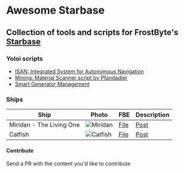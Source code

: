 
# Awesome Starbase
## Collection of tools and scripts for FrostByte's [Starbase](https://store.steampowered.com/app/454120/Starbase/)

### Yoloi scripts

 - [ISAN: Integrated System for Autonomous Navigation](https://github.com/Collective-SB/ISAN)
 - [Mining: Material Scanner script by Pfandadler](https://github.com/DerPfandadler/Pfandadler-YOLOL/tree/main/Material%20Scanner)
 - [Smart Generator Management](https://steamlists.com/starbase-automatic-generator-output-with-basic-yolol/)
  
 


### Ships


| Ship                         | Photo                                                 | FBE | Description |
|------------------------------|-------------------------------------------------------|-----|-------------|
| Miridan - The Living One     |  ![Miridan](https://raw.githubusercontent.com/xymor/awesome-starbase/master/blueprints/custom/miridan/ih8ibecglhj71.webp)           | [File](https://www.reddit.com/r/starbase/comments/pb97b3/miridan_the_living_one_my_newest_project_is_alive/haa2cic/?utm_source=reddit&utm_medium=web2x&context=3)           |    [Post](https://www.reddit.com/gallery/pb97b3)         |
| Catfish                      |  ![Catfish](https://raw.githubusercontent.com/xymor/awesome-starbase/master/blueprints/custom/catfish/tzcfracmfai71.webp)   | [File](https://old.reddit.com/r/starbase/comments/p7c1fw/many_people_asked_for_blueprint_of_my_catfish_you/h9ikzh0/) | [Post](https://old.reddit.com/r/starbase/comments/p7c1fw/many_people_asked_for_blueprint_of_my_catfish_you/)          |

#### Contribute
 Send a PR with the content you'd like to contribute
